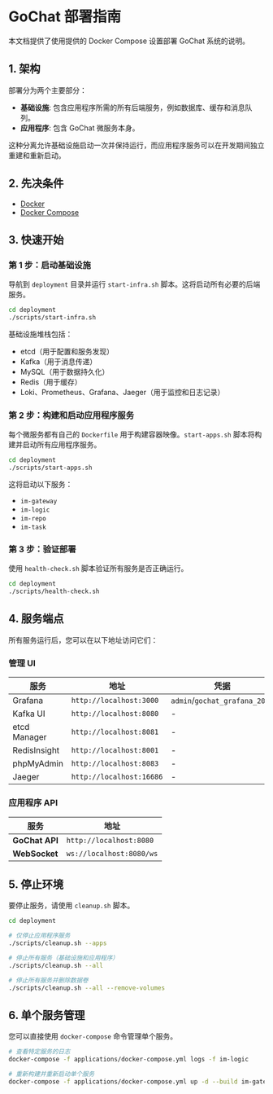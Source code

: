# GoChat 部署指南

本文档提供了使用提供的 Docker Compose 设置部署 GoChat 系统的说明。

## 1. 架构

部署分为两个主要部分：

-   **基础设施**: 包含应用程序所需的所有后端服务，例如数据库、缓存和消息队列。
-   **应用程序**: 包含 GoChat 微服务本身。

这种分离允许基础设施启动一次并保持运行，而应用程序服务可以在开发期间独立重建和重新启动。

## 2. 先决条件

-   [Docker](https://www.docker.com/get-started)
-   [Docker Compose](https://docs.docker.com/compose/install/)

## 3. 快速开始

### 第 1 步：启动基础设施

导航到 `deployment` 目录并运行 `start-infra.sh` 脚本。这将启动所有必要的后端服务。

```bash
cd deployment
./scripts/start-infra.sh
```

基础设施堆栈包括：
-   etcd（用于配置和服务发现）
-   Kafka（用于消息传递）
-   MySQL（用于数据持久化）
-   Redis（用于缓存）
-   Loki、Prometheus、Grafana、Jaeger（用于监控和日志记录）

### 第 2 步：构建和启动应用程序服务

每个微服务都有自己的 `Dockerfile` 用于构建容器映像。`start-apps.sh` 脚本将构建并启动所有应用程序服务。

```bash
cd deployment
./scripts/start-apps.sh
```

这将启动以下服务：
-   `im-gateway`
-   `im-logic`
-   `im-repo`
-   `im-task`

### 第 3 步：验证部署

使用 `health-check.sh` 脚本验证所有服务是否正确运行。

```bash
cd deployment
./scripts/health-check.sh
```

## 4. 服务端点

所有服务运行后，您可以在以下地址访问它们：

### 管理 UI

| 服务        | 地址                   | 凭据               |
| ------------ | ------------------------- | ------------------------- |
| Grafana        | `http://localhost:3000`   | `admin`/`gochat_grafana_2024` |
| Kafka UI       | `http://localhost:8080`   | -                         |
| etcd Manager   | `http://localhost:8081`   | -                         |
| RedisInsight   | `http://localhost:8001`   | -                         |
| phpMyAdmin     | `http://localhost:8083`   | -                         |
| Jaeger         | `http://localhost:16686`  | -                         |

### 应用程序 API

| 服务      | 地址                 |
| ------------ | ----------------------- |
| **GoChat API** | `http://localhost:8080` |
| **WebSocket**  | `ws://localhost:8080/ws`  |

## 5. 停止环境

要停止服务，请使用 `cleanup.sh` 脚本。

```bash
cd deployment

# 仅停止应用程序服务
./scripts/cleanup.sh --apps

# 停止所有服务（基础设施和应用程序）
./scripts/cleanup.sh --all

# 停止所有服务并删除数据卷
./scripts/cleanup.sh --all --remove-volumes
```

## 6. 单个服务管理

您可以直接使用 `docker-compose` 命令管理单个服务。

```bash
# 查看特定服务的日志
docker-compose -f applications/docker-compose.yml logs -f im-logic

# 重新构建并重新启动单个服务
docker-compose -f applications/docker-compose.yml up -d --build im-gateway
```
